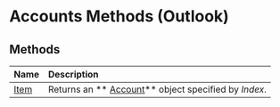 
# Accounts Methods (Outlook)

## Methods



|**Name**|**Description**|
|:-----|:-----|
| [Item](8ef9c358-6d8b-1cbb-40ed-6d3462ae335e.md)|Returns an  ** [Account](f624438c-4e45-2822-18b6-bfe8074a33c0.md)** object specified by _Index_.|
